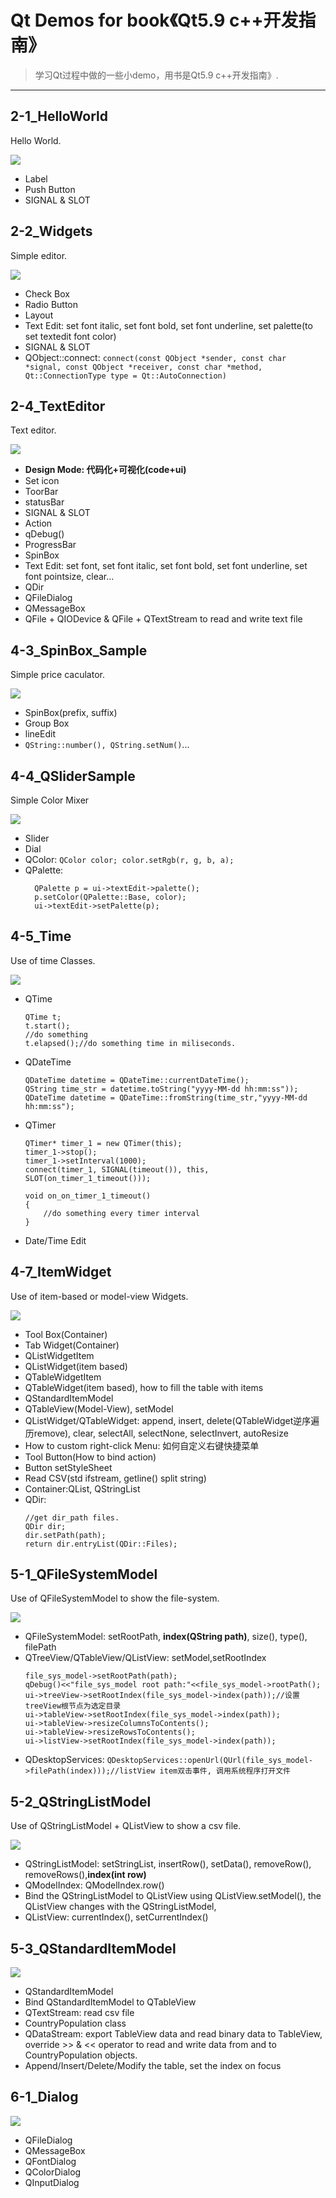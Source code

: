 # Qt Demos for book《Qt5.9 c++开发指南》

> 学习Qt过程中做的一些小demo，用书是Qt5.9 c++开发指南》.
---
## 2-1_HelloWorld
Hello World.

![](./README/2-1_HelloWorld.png)
+ Label
+ Push Button
+ SIGNAL & SLOT

## 2-2_Widgets
Simple editor.

![](./README/2-2_Widgets.png)
+ Check Box
+ Radio Button
+ Layout
+ Text Edit: set font italic, set font bold, set font underline, set palette(to set textedit font color)
+ SIGNAL & SLOT
+ QObject::connect: `connect(const QObject *sender, const char *signal, const QObject *receiver, const char *method, Qt::ConnectionType type = Qt::AutoConnection)`

## 2-4_TextEditor
Text editor.

![](./README/2-4_TextEditor.png)
+  **Design Mode: 代码化+可视化(code+ui)**
+  Set icon
+  ToorBar
+  statusBar
+  SIGNAL & SLOT
+  Action
+  qDebug()
+  ProgressBar
+  SpinBox
+  Text Edit: set font, set font italic, set font bold, set font underline, set font pointsize, clear...
+  QDir
+  QFileDialog
+  QMessageBox
+  QFile + QIODevice & QFile + QTextStream to read and write text file

## 4-3_SpinBox_Sample
Simple price caculator.

![](./README/4-3_SpinBox_Sample.png)
+ SpinBox(prefix, suffix)
+ Group Box
+ lineEdit
+ `QString::number(), QString.setNum()`...

## 4-4_QSliderSample
Simple Color Mixer

![](./README/4-4_QSliderSample.png)
+ Slider
+ Dial
+ QColor: `QColor color; color.setRgb(r, g, b, a);`
+ QPalette:
  ```Qt
    QPalette p = ui->textEdit->palette();
    p.setColor(QPalette::Base, color);
    ui->textEdit->setPalette(p);
  ```

## 4-5_Time
Use of time Classes.

![](./README/4-5_Time.png)
+ QTime
  ```Qt
  QTime t;
  t.start();
  //do something
  t.elapsed();//do something time in miliseconds.
  ```
+ QDateTime
  ```Qt
  QDateTime datetime = QDateTime::currentDateTime();
  QString time_str = datetime.toString("yyyy-MM-dd hh:mm:ss"));
  QDateTime datetime = QDateTime::fromString(time_str,"yyyy-MM-dd hh:mm:ss");
  ```
+ QTimer
  ```Qt
  QTimer* timer_1 = new QTimer(this);
  timer_1->stop();
  timer_1->setInterval(1000);
  connect(timer_1, SIGNAL(timeout()), this, SLOT(on_timer_1_timeout()));
  
  void on_on_timer_1_timeout()
  {
      //do something every timer interval
  }
  ```
+ Date/Time Edit

## 4-7_ItemWidget
Use of item-based or model-view Widgets.

![](./README/4-7_ItemWidget.png)
+ Tool Box(Container)
+ Tab Widget(Container)
+ QListWidgetItem
+ QListWidget(item based)
+ QTableWidgetItem
+ QTableWidget(item based), how to fill the table with items
+ QStandardItemModel
+ QTableView(Model-View), setModel
+ QListWidget/QTableWidget: append, insert, delete(QTableWidget逆序遍历remove), clear, selectAll, selectNone, selectInvert, autoResize
+ How to custom right-click Menu: 如何自定义右键快捷菜单
+ Tool Button(How to bind action)
+ Button setStyleSheet
+ Read CSV(std ifstream, getline() split string)
+ Container:QList, QStringList
+ QDir:
  ```Qt
  //get dir_path files.
  QDir dir;
  dir.setPath(path);
  return dir.entryList(QDir::Files);
  ```
  
## 5-1_QFileSystemModel
Use of QFileSystemModel to show the file-system.

![](./README/5-1_QFileSystemModel.png)
+ QFileSystemModel: setRootPath, **index(QString path)**, size(), type(), filePath
+ QTreeView/QTableView/QListView: setModel,setRootIndex
  ```qt
  file_sys_model->setRootPath(path);
  qDebug()<<"file_sys_model root path:"<<file_sys_model->rootPath();
  ui->treeView->setRootIndex(file_sys_model->index(path));//设置treeView根节点为选定目录
  ui->tableView->setRootIndex(file_sys_model->index(path));
  ui->tableView->resizeColumnsToContents();
  ui->tableView->resizeRowsToContents();
  ui->listView->setRootIndex(file_sys_model->index(path));
  ```
+ QDesktopServices: `QDesktopServices::openUrl(QUrl(file_sys_model->filePath(index)));//listView item双击事件, 调用系统程序打开文件`

## 5-2_QStringListModel
Use of QStringListModel + QListView to show a csv file.

![](./README/5-2_QStringListModel.png)
+ QStringListModel: setStringList, insertRow(), setData(), removeRow(), removeRows(),**index(int row)**
+ QModelIndex: QModelIndex.row()
+ Bind the QStringListModel to QListView using QListView.setModel(), the QListView changes with the QStringListModel,
+ QListView: currentIndex(), setCurrentIndex()

## 5-3_QStandardItemModel

![](./README/5-3_QStandardItemModel.png)

+ QStandardItemModel
+ Bind QStandardItemModel to QTableView
+ QTextStream: read csv file
+ CountryPopulation class
+ QDataStream: export TableView data and read binary data to TableView, override >> & << operator to read and write data from and to CountryPopulation objects.
+ Append/Insert/Delete/Modify the table, set the index on focus

## 6-1_Dialog

![](./README/6-1_Dialog.png)

+ QFileDialog
+ QMessageBox
+ QFontDialog
+ QColorDialog
+ QInputDialog